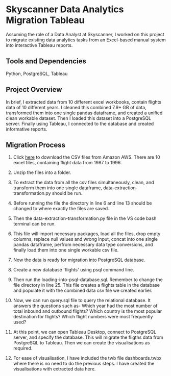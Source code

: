 # Skyscanner Data Analytics Migration Tableau

Assuming the role of a Data Analyst at Skyscanner, I worked on this project to migrate existing data analytics tasks from an Excel-based manual system into interactive Tableau reports. 

## Tools and Dependencies

Python, PostgreSQL, Tableau

## Project Overview

In brief, I extracted data from 10 different excel workbooks, contain flights data of 10 different years. I cleaned this combined 7.9+ GB of data, transformed them into one single pandas dataframe, and created a unified clean workable dataset. Then I loaded this dataset into a PostgreSQL server. Finally using Tableau, I connected to the database and created informative reports.

## Migration Process

1. Click [here](https://data-analytics-migration-to-tableau.s3.eu-west-1.amazonaws.com/) to download the CSV files from Amazon AWS. There are 10 excel files, containing flight data from 1987 to 1996. 

2. Unzip the files into a folder. 

3. To extract the data from all the csv files simultaneously, clean, and transform them into one single dataframe, data-extraction-transformation.py should be run. 

4. Before running the file the directory in line 6 and line 13 should be changed to where exactly the files are saved. 

5. Then the data-extraction-transformation.py file in the VS code bash terminal can be run. 

6. This file will import necessary packages, load all the files, drop empty columns, replace null values and wrong input, concat into one single pandas dataframe, perfrom necessary data type conversions, and finally load them into one single workable csv file. 

7. Now the data is ready for migration into PostgreSQL database. 

8. Create a new database 'flights' using psql command line. 

9. Then run the loading-into-psql-database.sql. Remember to change the file directory in line 25. This file creates a flights table in the database and populate it with the combined data csv file we created earlier. 

10. Now, we can run query.sql file to query the relational database. It answers the questions such as- Which year had the most number of total inbound and outbound flights? Which country is the most popular destination for flights? Which flight numbers were most frequently used?

11. At this point, we can open Tableau Desktop, connect to PostgreSQL server, and specify the database. This will migrate the fligths data from PostgreSQL to Tableau. Then we can create the visualisations as required. 

12. For ease of visualisation, I have included the twb file dashboards.twbx where there is no need to do the previous steps. I have created the visualisations with extracted data here. 




